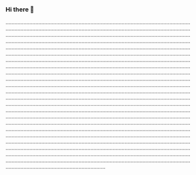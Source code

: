 ### Hi there 👋

.......................................................................................................................................................................................................................................................................................................................................................................................................................................................................................................................................................................................................................................................................................................................................................................................................................................................................................................................................................................................................................................................................................................................................................................................................................................................................................................................................................................................................................................................................................................................................................................................................................................................................................................................................................................................................................................................................................................................................................................................................................................................................................................................................................................................................................................................................................................................................................................................................................................................................................................................................................................................................................................................................................................................................................................................................................................................................................................................................................................................................................................